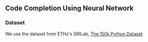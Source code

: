 ## Code Completion Using Neural Network

### Dataset

We use the dataset from ETHz's SRILab, [The 150k Python Dataset](https://www.sri.inf.ethz.ch/py150). 

